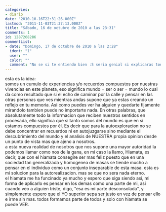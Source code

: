 ```yaml
---
categories:
- diario
date: "2010-10-16T22:31:26.000Z"
lastmod: "2011-11-03T21:37:13.000Z"
title: "Sábado, 16 de octubre de 2010 a las 23:31"
comments: 1
id: 1287268286
commentList:
- date: "Domingo, 17 de octubre de 2010 a las 2:28"
  ident: "1"
  user: ""
  color: ""
  comment: "No se si te entiendo bien :S seria genial si explicaras todo un poco mas detalladamente en otra entrada. Pon arriba el hiamata o algo asi para saber que es la continuacion de esto"
---
```


esta es la idea:  
somos un cumulo de experiencias y/o recuerdos compuestos por nuestras vivencias en este planeta, eso significa mundo = ser o ser = mundo lo cual da como resultado que si el echo de caminar por la calle y pensar en las otras personas que ves mientras andas supone que ya estas creando un reflejo en tu memoria. Asi como puedes ver ha alguien y quedarte fijamente mirandolo tambien puede no importarte nada. En otras palabras, que absolutamente todo la informacion que reciben nuestros sentidos en procesada, ello significa que si tanto somos del mundo es que en si estamos compuestos por él. Es decir que para la autoexploracion no se debe concentrar en recuerdos ni en autojuzgarse sino mediante el descubrimiento del mundo y el analisis de NUESTRA propia opinion desde un punto de vista mas que ajeno a nosotros.  
 a esta nueva realidad de nosotros que nos supone una mayor autoridad la podemos llamar como nos de la gana, en mi caso la llamo, Hiamata, es decir, que con el hiamata consegire ser mas feliz puesto que en una sociedad tan generalizada y homogenea de masas se tiende mucho a pensar en el individuo como un conjunto inseparable de esta masa. esta es mi solucion para la autorealizacion. mas se que no sera nada eterno.  
 el hiamata me ha funcinado ya mucho y espero que siga siendo asi, mi forma de aplicarlo es pensar en los demas como una parte de mi, asi cuando veo a alguien triste, digo, "esa es mi parte desconsolada", y simplemente espero que el YO superior sepa ser justo en vez de pensar ello e irme sin mas. todos formamos parte de todos y solo con hiamata se puede VER.